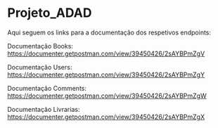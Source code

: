 # Projeto_ADAD
Aqui seguem os links para a documentação dos respetivos endpoints:

Documentação Books: https://documenter.getpostman.com/view/39450426/2sAYBPmZgV

Documentação Users: https://documenter.getpostman.com/view/39450426/2sAYBPmZgY

Documentação Comments: https://documenter.getpostman.com/view/39450426/2sAYBPmZgW

Documentação Livrarias: https://documenter.getpostman.com/view/39450426/2sAYBPmZgX


